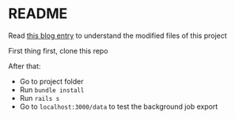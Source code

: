 # README

Read [this blog entry](http://floatingcube.com/blog/action-cable/) to understand the modified files of this project

First thing first, clone this repo

After that:
- Go to project folder
- Run `bundle install`
- Run `rails s`
- Go to `localhost:3000/data` to test the background job export
